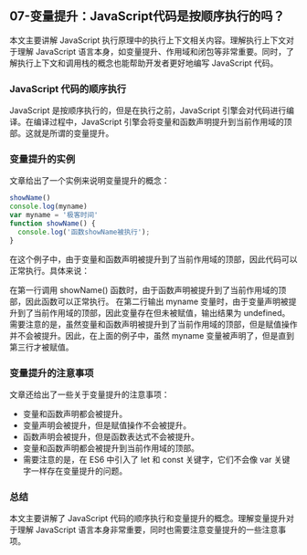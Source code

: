 ## 07-变量提升：JavaScript代码是按顺序执行的吗？
本文主要讲解 JavaScript 执行原理中的执行上下文相关内容。理解执行上下文对于理解 JavaScript 语言本身，如变量提升、作用域和闭包等非常重要。同时，了解执行上下文和调用栈的概念也能帮助开发者更好地编写 JavaScript 代码。

### JavaScript 代码的顺序执行
JavaScript 是按顺序执行的，但是在执行之前，JavaScript 引擎会对代码进行编译。在编译过程中，JavaScript 引擎会将变量和函数声明提升到当前作用域的顶部。这就是所谓的变量提升。

### 变量提升的实例
文章给出了一个实例来说明变量提升的概念：

```js
showName()
console.log(myname)
var myname = '极客时间'
function showName() { 
  console.log('函数showName被执行'); 
}
```
在这个例子中，由于变量和函数声明被提升到了当前作用域的顶部，因此代码可以正常执行。具体来说：

在第一行调用 showName() 函数时，由于函数声明被提升到了当前作用域的顶部，因此函数可以正常执行。
在第二行输出 myname 变量时，由于变量声明被提升到了当前作用域的顶部，因此变量存在但未被赋值，输出结果为 undefined。
需要注意的是，虽然变量和函数声明被提升到了当前作用域的顶部，但是赋值操作并不会被提升。因此，在上面的例子中，虽然 myname 变量被声明了，但是直到第三行才被赋值。

### 变量提升的注意事项
文章还给出了一些关于变量提升的注意事项：

- 变量和函数声明都会被提升。
- 变量声明会被提升，但是赋值操作不会被提升。
- 函数声明会被提升，但是函数表达式不会被提升。
- 变量和函数声明都会被提升到当前作用域的顶部。
- 需要注意的是，在 ES6 中引入了 let 和 const 关键字，它们不会像 var 关键字一样存在变量提升的问题。

### 总结
本文主要讲解了 JavaScript 代码的顺序执行和变量提升的概念。理解变量提升对于理解 JavaScript 语言本身非常重要，同时也需要注意变量提升的一些注意事项。

